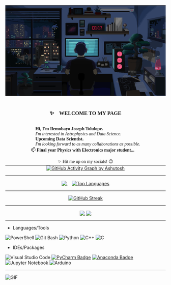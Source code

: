 <table width="800" align="center" style="margin: auto;">
  <tr>
    <td align="center" style="padding: 0;">
      <img src="https://github.com/Astro-Joe/Astro-Joe/blob/main/resources/68747470733a2f2f692e70696e696d672e636f6d2f6f726967696e616c732f39302f37302f33322f39303730333234636466633037633638643630656564306333396537373537332e676966.gif?raw=true" alt="GIF Banner" style="width: 100%; max-width: 800px;">
    </td>
  </tr>

  <tr>
    <td align="center" valign="top" style="font-family: 'Comic Sans MS', cursive; width: 800px; padding-top: 20px;">
      <h3><b>✨🖤  WELCOME TO MY PAGE</b></h3>
      <ul style="list-style: none; padding-left: 0; text-align: left; display: inline-block; font-family: 'Comic Sans MS', cursive; max-width: 800px;">
        <li><b>👋 Hi, I'm Ilemobayo Joseph Tolulope.</b></li>
        <li><i>👀 I'm interested in Astrophysics and Data Science.</i></li>
        <li>🌱 <b>Upcoming Data Scientist.</b></li>
        <li>💞️ <i>I'm looking forward to as many collaborations as possible.</i></li>
        <li>📫 <b>Final year Physics with Electronics major student...</b></li>
      </ul>
      <br>
      <span>✨ Hit me up on my socials! 😉</span>
    </td>
  </tr>
</table>

<div align="center">
  <a href="https://github.com/ashutosh00710/github-readme-activity-graph">
    <img 
      src="https://github-readme-activity-graph.vercel.app/graph?username=Astro-Joe&bg_color=121023&color=43d6c7&line=ff4291&point=f9d834&area=true&hide_border=true"
      alt="GitHub Activity Graph by Ashutosh"
      width="800"
      height="300"
    />
  </a>
</div>

---

<div align="center">
  <a href="https://github.com/anuraghazra/github-readme-stats">
    <img align="center" height="200" src="https://github-readme-stats.vercel.app/api?username=Astro-Joe&theme=radical" />
  </a>
  &nbsp;&nbsp;
  <a href="https://github.com/anuraghazra/github-readme-stats">
    <img align="center" height="200" src="https://github-readme-stats.vercel.app/api/top-langs/?username=Astro-Joe&layout=donut&theme=radical" alt="Top Languages" />
  </a>
</div>

---

<div align="center">

[![GitHub Streak](https://streak-stats.demolab.com?user=Astro-Joe&theme=radical)](https://git.io/streak-stats)

</div>


---

<div align="center">

  <a href="https://github.com/Astro-Joe/Data_Science_Learning_Process">
    <img align="center" src="https://github-readme-stats.vercel.app/api/pin/?username=Astro-Joe&repo=Data_Science_Learning_Process&theme=radical" />
  </a>
  <a href="https://github.com/Astro-Joe/Arduino_Learning_Process">
    <img align="center" src="https://github-readme-stats.vercel.app/api/pin/?username=Astro-Joe&repo=Arduino_Learning_Process&theme=radical" />
  </a>

</div>


---

- Languages/Tools
  
![PowerShell](https://img.shields.io/badge/PowerShell-%235391FE.svg?style=for-the-badge&logo=powershell&logoColor=white)
![Git Bash](https://img.shields.io/badge/Git%20Bash-000000?style=for-the-badge&logo=git&logoColor=white)
![Python](https://img.shields.io/badge/python-3670A0?style=for-the-badge&logo=python&logoColor=ffdd54) 
![C++](https://img.shields.io/badge/-C%2B%2B-00599C?style=for-the-badge&logo=c%2B%2B&logoColor=white)
![C](https://img.shields.io/badge/c-%2300599C.svg?style=for-the-badge&logo=c&logoColor=white)

- IDEs/Packages
  
![Visual Studio Code](https://img.shields.io/badge/Visual_Studio_Code-0078D4?style=for-the-badge&logo=visual%20studio%20code&logoColor=white)
[![PyCharm Badge](https://img.shields.io/badge/PyCharm-000000.svg?&style=for-the-badge&logo=PyCharm&logoColor=white)](https://www.jetbrains.com/pycharm/)
[![Anaconda Badge](https://img.shields.io/badge/Anaconda-44A833.svg?style=for-the-badge&logo=Anaconda&logoColor=white)](https://www.anaconda.com/)
![Jupyter Notebook](https://img.shields.io/badge/jupyter-%23FA0F00.svg?style=for-the-badge&logo=jupyter&logoColor=white)
![Arduino](https://img.shields.io/badge/-Arduino-00979D?style=for-the-badge&logo=Arduino&logoColor=white)

---

<img src="https://camo.githubusercontent.com/95ba85a45e80fc7ac6f84a1910494b774d3ec416bcd135db38dbc9e860681365/68747470733a2f2f692e67697068792e636f6d2f6d656469612f4b7a4a6b7a6a676766474e355079366e6b542f3230302e77656270" alt="GIF" width="100">

 
